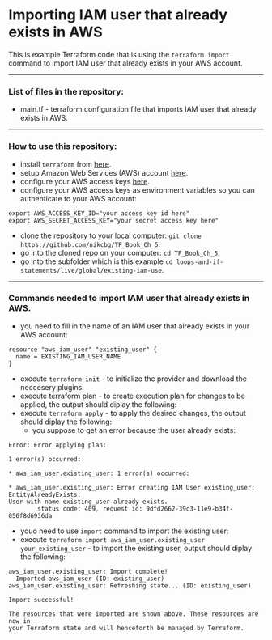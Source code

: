 # Importing IAM user that already exists in AWS 

This is example Terraform code that is using the `terraform import` command to import IAM user that already exists in your AWS account.  

-----------------------------------------------------------------------------------------------------------------------
### List of files in the repository:
- main.tf - terraform configuration file that imports IAM user that already exists in AWS.
----------------------------------------------------------------------------------------------------------------------
### How to use this repository:
- install `terraform` from [here](https://www.terraform.io/downloads.html).
- setup Amazon Web Services (AWS) account [here](https://aws.amazon.com/).
- configure your AWS access keys [here](https://docs.aws.amazon.com/general/latest/gr/aws-sec-cred-types.html#access-keys-and-secret-access-keys).
- configure your AWS access keys as environment variables so you can authenticate to your AWS account:

```
export AWS_ACCESS_KEY_ID="your access key id here"
export AWS_SECRET_ACCESS_KEY="your secret access key here"
```
   
- clone the repository to your local computer: `git clone https://github.com/nikcbg/TF_Book_Ch_5`.
- go into the cloned repo on your computer: `cd TF_Book_Ch_5`.
- go into the subfolder which is this example `cd loops-and-if-statements/live/global/existing-iam-use`.

------------------------------------------------------------------------------------------------------------------
### Commands needed to import IAM user that already exists in AWS.

- you need to fill in the name of an IAM user that already exists in your AWS account:

```
resource "aws_iam_user" "existing_user" {
  name = EXISTING_IAM_USER_NAME
}

```

- execute `terraform init` - to initialize the provider and download the neccesery plugins.
- execute terraform plan - to create execution plan for changes to be applied, the output should diplay the following:
- execute `terraform apply` - to apply the desired changes, the output should diplay the following:
  - you suppose to get an error because the user already exists:

```
Error: Error applying plan:

1 error(s) occurred:

* aws_iam_user.existing_user: 1 error(s) occurred:

* aws_iam_user.existing_user: Error creating IAM User existing_user: EntityAlreadyExists: 
User with name existing_user already exists.
        status code: 409, request id: 9dfd2662-39c3-11e9-b34f-056f8d6936da
```
- youo need to use `import` command to import the existing user:
- execute `terraform import aws_iam_user.existing_user your_existing_user` - to import the existing user, output should diplay the following:

```
aws_iam_user.existing_user: Import complete!
  Imported aws_iam_user (ID: existing_user)
aws_iam_user.existing_user: Refreshing state... (ID: existing_user)

Import successful!

The resources that were imported are shown above. These resources are now in
your Terraform state and will henceforth be managed by Terraform.

```
